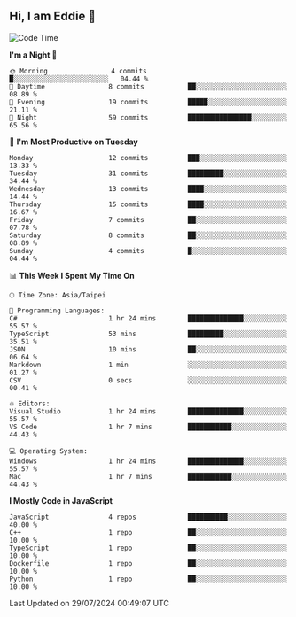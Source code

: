 ## Hi, I am Eddie 👋

<!--START_SECTION:waka-->
![Code Time](http://img.shields.io/badge/Code%20Time-229%20hrs%208%20mins-blue)

**I'm a Night 🦉** 

```text
🌞 Morning                4 commits           █░░░░░░░░░░░░░░░░░░░░░░░░   04.44 % 
🌆 Daytime                8 commits           ██░░░░░░░░░░░░░░░░░░░░░░░   08.89 % 
🌃 Evening                19 commits          █████░░░░░░░░░░░░░░░░░░░░   21.11 % 
🌙 Night                  59 commits          ████████████████░░░░░░░░░   65.56 % 
```
📅 **I'm Most Productive on Tuesday** 

```text
Monday                   12 commits          ███░░░░░░░░░░░░░░░░░░░░░░   13.33 % 
Tuesday                  31 commits          █████████░░░░░░░░░░░░░░░░   34.44 % 
Wednesday                13 commits          ████░░░░░░░░░░░░░░░░░░░░░   14.44 % 
Thursday                 15 commits          ████░░░░░░░░░░░░░░░░░░░░░   16.67 % 
Friday                   7 commits           ██░░░░░░░░░░░░░░░░░░░░░░░   07.78 % 
Saturday                 8 commits           ██░░░░░░░░░░░░░░░░░░░░░░░   08.89 % 
Sunday                   4 commits           █░░░░░░░░░░░░░░░░░░░░░░░░   04.44 % 
```


📊 **This Week I Spent My Time On** 

```text
🕑︎ Time Zone: Asia/Taipei

💬 Programming Languages: 
C#                       1 hr 24 mins        ██████████████░░░░░░░░░░░   55.57 % 
TypeScript               53 mins             █████████░░░░░░░░░░░░░░░░   35.51 % 
JSON                     10 mins             ██░░░░░░░░░░░░░░░░░░░░░░░   06.64 % 
Markdown                 1 min               ░░░░░░░░░░░░░░░░░░░░░░░░░   01.27 % 
CSV                      0 secs              ░░░░░░░░░░░░░░░░░░░░░░░░░   00.41 % 

🔥 Editors: 
Visual Studio            1 hr 24 mins        ██████████████░░░░░░░░░░░   55.57 % 
VS Code                  1 hr 7 mins         ███████████░░░░░░░░░░░░░░   44.43 % 

💻 Operating System: 
Windows                  1 hr 24 mins        ██████████████░░░░░░░░░░░   55.57 % 
Mac                      1 hr 7 mins         ███████████░░░░░░░░░░░░░░   44.43 % 
```

**I Mostly Code in JavaScript** 

```text
JavaScript               4 repos             ██████████░░░░░░░░░░░░░░░   40.00 % 
C++                      1 repo              ██░░░░░░░░░░░░░░░░░░░░░░░   10.00 % 
TypeScript               1 repo              ██░░░░░░░░░░░░░░░░░░░░░░░   10.00 % 
Dockerfile               1 repo              ██░░░░░░░░░░░░░░░░░░░░░░░   10.00 % 
Python                   1 repo              ██░░░░░░░░░░░░░░░░░░░░░░░   10.00 % 
```




 Last Updated on 29/07/2024 00:49:07 UTC
<!--END_SECTION:waka-->
